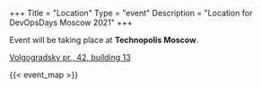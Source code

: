 +++
Title = "Location"
Type = "event"
Description = "Location for DevOpsDays Moscow 2021"
+++

Event will be taking place at **Technopolis Moscow**.

<a href="https://www.google.com/maps/place/Tekhnopolis+%22Moskva%22/@55.710191,37.7191153,17z/data=!3m1!4b1!4m5!3m4!1s0x414ab51dcb74e3d3:0x213b2cc66ba6501e!8m2!3d55.710191!4d37.721304">Volgogradsky pr., 42, building 13</a>

{{< event_map >}} 
